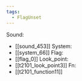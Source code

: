 ```yaml
---
tags:
  - FlagUnset
---
```

Sound:
- [[sound_453]]
System:
- [[system_66]]
Flag:
- [[flag_0]]
Look_point:
- [[t2101_look_point3]]
Fn:
- [[t2101_function11]]
